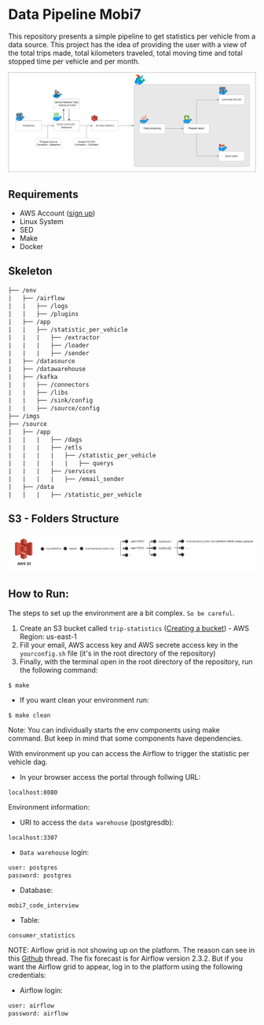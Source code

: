 # Data Pipeline Mobi7

This repository presents a simple pipeline to get statistics per vehicle from a data source. This project has the idea of providing the user with a view of the total trips made, total kilometers traveled, total moving time and total stopped time per vehicle and per month.

![infra-diagram](imgs/pipeline-diagram.png) 

## Requirements
* AWS Account ([sign up](https://aws.amazon.com/pt/free/?trk=eb5111a8-7144-44a0-b89b-294d1572e79e&sc_channel=ps&sc_campaign=acquisition&sc_medium=ACQ-P|PS-GO|Brand|Desktop|SU|Core-Main|Core|BR|EN|Text|PH&s_kwcid=AL!4422!3!507891927296!p!!g!!aws&ef_id=CjwKCAjw9NeXBhAMEiwAbaY4lov5VSOMQRe3mwLVOR3lq0BIXjWjNz9XPqdfNmihktN5Hu2vfoBKfhoC_4gQAvD_BwE:G:s&s_kwcid=AL!4422!3!507891927296!p!!g!!aws&all-free-tier.sort-by=item.additionalFields.SortRank&all-free-tier.sort-order=asc&awsf.Free%20Tier%20Types=*all&awsf.Free%20Tier%20Categories=*all))
* Linux System
* SED
* Make
* Docker

## Skeleton
```
├── /env
|   ├── /airflow
|   |   ├── /logs
|   |   ├── /plugins
|   ├── /app
|   |   ├── /statistic_per_vehicle
|   |   |   ├── /extractor
|   |   |   ├── /loader
|   |   |   ├── /sender
|   ├── /datasource
|   ├── /datawarehouse
|   ├── /kafka
|   |   ├── /connectors
|   |   ├── /libs
|   |   ├── /sink/config
|   |   ├── /source/config
├── /imgs
├── /source
|   ├── /app
|   |   |   ├── /dags
|   |   |   ├── /etls
|   |   |   |   ├── /statistic_per_vehicle
|   |   |   |   |   ├── querys
|   |   |   ├── /services
|   |   |   |   ├── /email_sender
|   ├── /data
|   |   |   ├── /statistic_per_vehicle
```

## S3 - Folders Structure 
![s3-structure](imgs/s3-structure.png) 

## How to Run:
The steps to set up the environment are a bit complex. ```So be careful```.

1. Create an S3 bucket called ```trip-statistics``` ([Creating a bucket](https://docs.aws.amazon.com/AmazonS3/latest/userguide/create-bucket-overview.html)) - AWS Region: us-east-1
2. Fill your email, AWS access key and AWS secrete access key in the ```yourconfig.sh``` file (it's in the root directory of the repository)
3. Finally, with the terminal open in the root directory of the repository, run the following command:
```
$ make
```
* If you want clean your environment run:
```
$ make clean
```

Note: You can individually starts the env components using make command. But keep in mind that some components have dependencies.

With environment up you can access the Airflow to trigger the statistic per vehicle dag.

* In your browser access the portal through follwing URL:
```
localhost:8080
```

Environment information:
* URI to access the ```data warehouse``` (postgresdb):
```
localhost:3307
```

* ```Data warehouse``` login:
```
user: postgres
password: postgres
```

* Database:
```
mobi7_code_interview
```
* Table:
```
consumer_statistics
```

NOTE: Airflow grid is not showing up on the platform. The reason can see in this [Github](https://github.com/apache/airflow/discussions/23908) thread. The fix forecast is for Airflow version 2.3.2. But if you want the Airflow grid to appear, log in to the platform using the following credentials:

* Airflow login:
```
user: airflow
password: airflow
```